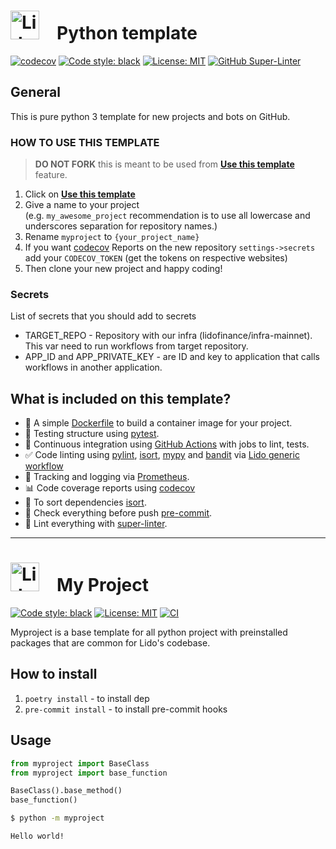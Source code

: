 # <img src="https://docs.lido.fi/img/logo.svg" alt="Lido" width="46"/> Python template

[![codecov](https://codecov.io/gh/lidofinance/python-base-template/branch/master/graph/badge.svg)](https://codecov.io/gh/lidofinance/lido-python-sdk)
[![Code style: black](https://img.shields.io/badge/code%20style-black-000000.svg)](https://github.com/psf/black)
[![License: MIT](https://img.shields.io/badge/License-MIT-yellow.svg)](https://opensource.org/licenses/MIT)
[![GitHub Super-Linter](https://github.com/lidofinance/python-base-template/workflows/Lint%20Code%20Base/badge.svg)](https://github.com/marketplace/actions/super-linter)

## General

This is pure python 3 template for new projects and bots on GitHub.

### HOW TO USE THIS TEMPLATE

> **DO NOT FORK** this is meant to be used from **[Use this template](https://github.com/lidofinance/python-base-template/generate)** feature.

1. Click on **[Use this template](https://github.com/lidofinance/python-base-template/generate)**
2. Give a name to your project  
   (e.g. `my_awesome_project` recommendation is to use all lowercase and underscores separation for repository names.)
3. Rename `myproject` to `{your_project_name}`
4. If you want [codecov](https://about.codecov.io/sign-up/) Reports
   on the new repository `settings->secrets` add your `CODECOV_TOKEN` (get the tokens on respective websites)
5. Then clone your new project and happy coding!

### Secrets

List of secrets that you should add to secrets

* TARGET_REPO - Repository with our infra (lidofinance/infra-mainnet). This var need to run workflows from target repository.
* APP_ID and APP_PRIVATE_KEY - are ID and key to application that calls workflows in another application.

## What is included on this template?

- 🐋 A simple [Dockerfile](Dockerfile) to build a container image for your project.  
- 🧪 Testing structure using [pytest](https://docs.pytest.org/en/latest/).
- 🔄 Continuous integration using [GitHub Actions](.github/workflows/) with jobs to lint, tests.
- ✅ Code linting using [pylint](https://pylint.org/), [isort](https://pycqa.github.io/isort/), [mypy](https://mypy.readthedocs.io/en/stable/) and [bandit](https://bandit.readthedocs.io/en/latest/) via [Lido generic workflow](https://github.com/lidofinance/linters)
- 🌊 Tracking and logging via [Prometheus](https://prometheus.io/).
- 📊 Code coverage reports using [codecov](https://about.codecov.io/sign-up/)
- 🧙‍ To sort dependencies [isort](https://pycqa.github.io/isort/).
- 🛑 Check everything before push [pre-commit](https://pre-commit.com/).
- 🦸 Lint everything with [super-linter](https://github.com/github/super-linter).

<!--  DELETE THE LINES ABOVE THIS AND WRITE YOUR PROJECT README BELOW -->

---
# <img src="https://docs.lido.fi/img/logo.svg" alt="Lido" width="46"/> My Project

[![Code style: black](https://img.shields.io/badge/code%20style-black-000000.svg)](https://github.com/psf/black)
[![License: MIT](https://img.shields.io/badge/License-MIT-yellow.svg)](https://opensource.org/licenses/MIT)
[![CI](https://github.com/lidofinance/python-base-template/actions/workflows/main.yml/tests.svg)](https://github.com/lidofinance/python-base-template/actions/workflows/main.yml)

Myproject is a base template for all python project with preinstalled packages that are common for Lido's codebase.

## How to install

1. `poetry install` - to install dep
2. `pre-commit install` - to install pre-commit hooks

## Usage

```py
from myproject import BaseClass
from myproject import base_function

BaseClass().base_method()
base_function()
```

```bash
$ python -m myproject

Hello world!
```
